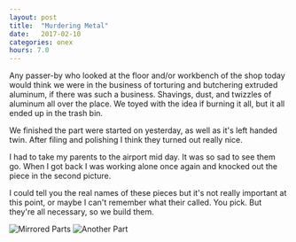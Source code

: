 ```yaml
---
layout: post
title:  "Murdering Metal"
date:   2017-02-10 
categories: onex
hours: 7.0
---
```


Any passer-by who looked at the floor and/or workbench of the shop today would think we were in the business of torturing and butchering extruded aluminum, if there was such a business.  Shavings, dust, and twizzles of aluminum all over the place.  We toyed with the idea if burning it all, but it all ended up in the trash bin.
 
We finished the part were started on yesterday, as well as it's left handed twin.  After filing and polishing I think they turned out really nice.

I had to take my parents to the airport mid day.  It was so sad to see them go.  When I got back I was working alone once again and knocked out the piece in the second picture.

I could tell you the real names of these pieces but it's not really important at this point, or maybe I can't remember what their called.  You pick.  But they're all necessary, so we build them.

![Mirrored Parts](/onex/img/2017-02-10/1.jpg)
![Another Part](/onex/img/2017-02-10/2.jpg)
